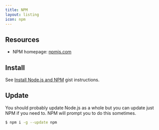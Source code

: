 ```yaml
---
title: NPM
layout: listing
icon: npm
---
```


## Resources

- NPM homepage: [npmjs.com](https://www.npmjs.com)


## Install

See [Install Node.js and NPM](https://gist.github.com/MichaelCurrin/aa1fc56419a355972b96bce23f3bccba) gist instructions.


## Update

You should probably update Node.js as a whole but you can update just NPM if you need to. NPM will prompt you to do this sometimes.

```sh
$ npm i -g --update npm
```
